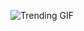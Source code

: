 ![Trending GIF](https://media4.giphy.com/media/v1.Y2lkPThiYjIxNzcydzNmeHVoOHNtaXBrMGQzbDB6bGMxemM5OHZ5MG1vNTF0MXpjbTg5MCZlcD12MV9naWZzX3NlYXJjaCZjdD1n/bGgsc5mWoryfgKBx1u/giphy.gif)
